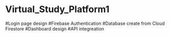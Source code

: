 # Virtual_Study_Platform1
#Login page design
#Firebase Authentication
#Database create from Cloud Firestore
#Dashboard design 
#API integreation 

